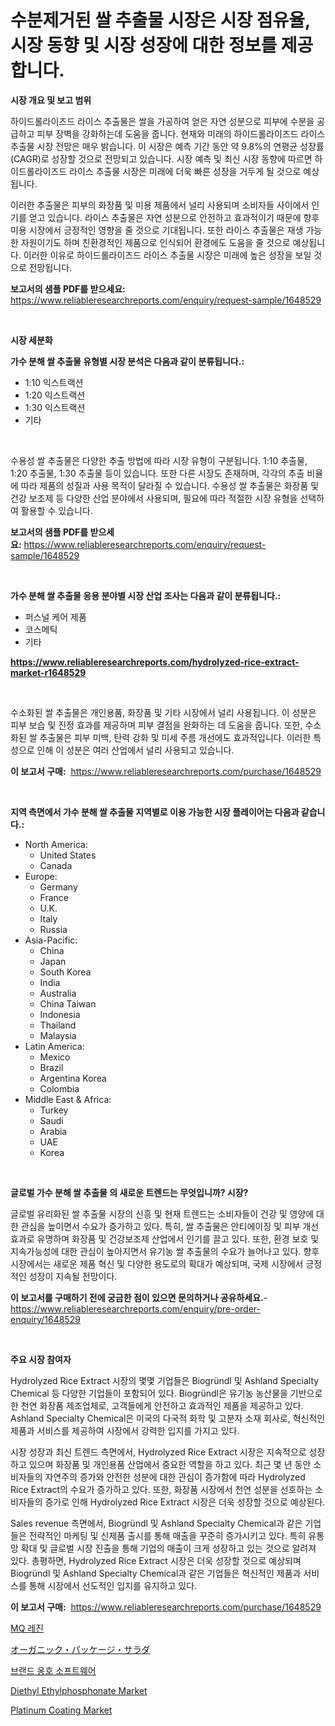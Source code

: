 <p><h1>수분제거된 쌀 추출물 시장은 시장 점유율, 시장 동향 및 시장 성장에 대한 정보를 제공합니다.</h1></p><p><strong>시장 개요 및 보고 범위</strong></p>
<p><p>하이드롤라이즈드 라이스 추출물은 쌀을 가공하여 얻은 자연 성분으로 피부에 수분을 공급하고 피부 장벽을 강화하는데 도움을 줍니다. 현재와 미래의 하이드롤라이즈드 라이스 추출물 시장 전망은 매우 밝습니다. 이 시장은 예측 기간 동안 약 9.8%의 연평균 성장률(CAGR)로 성장할 것으로 전망되고 있습니다. 시장 예측 및 최신 시장 동향에 따르면 하이드롤라이즈드 라이스 추출물 시장은 미래에 더욱 빠른 성장을 거두게 될 것으로 예상됩니다. </p><p>이러한 추출물은 피부의 화장품 및 미용 제품에서 널리 사용되며 소비자들 사이에서 인기를 얻고 있습니다. 라이스 추출물은 자연 성분으로 안전하고 효과적이기 때문에 향후 미용 시장에서 긍정적인 영향을 줄 것으로 기대됩니다. 또한 라이스 추출물은 재생 가능한 자원이기도 하며 친환경적인 제품으로 인식되어 환경에도 도움을 줄 것으로 예상됩니다. 이러한 이유로 하이드롤라이즈드 라이스 추출물 시장은 미래에 높은 성장을 보일 것으로 전망됩니다.</p></p>
<p><strong>보고서의 샘플 PDF를 받으세요:</strong> <a href="https://www.reliableresearchreports.com/enquiry/request-sample/1648529">https://www.reliableresearchreports.com/enquiry/request-sample/1648529</a></p>
<p>&nbsp;</p>
<p><strong>시장 세분화</strong></p>
<p><strong>가수 분해 쌀 추출물 유형별 시장 분석은 다음과 같이 분류됩니다.:</strong></p>
<p><ul><li>1:10 익스트랙션</li><li>1:20 익스트랙션</li><li>1:30 익스트랙션</li><li>기타</li></ul></p>
<p>&nbsp;</p>
<p><p>수용성 쌀 추출물은 다양한 추출 방법에 따라 시장 유형이 구분됩니다. 1:10 추출물, 1:20 추출물, 1:30 추출물 등이 있습니다. 또한 다른 시장도 존재하며, 각각의 추출 비율에 따라 제품의 성질과 사용 목적이 달라질 수 있습니다. 수용성 쌀 추출물은 화장품 및 건강 보조제 등 다양한 산업 분야에서 사용되며, 필요에 따라 적절한 시장 유형을 선택하여 활용할 수 있습니다.</p></p>
<p><strong>보고서의 샘플 PDF를 받으세요:</strong>&nbsp;<a href="https://www.reliableresearchreports.com/enquiry/request-sample/1648529">https://www.reliableresearchreports.com/enquiry/request-sample/1648529</a></p>
<p>&nbsp;</p>
<p><strong> 가수 분해 쌀 추출물 응용 분야별 시장 산업 조사는 다음과 같이 분류됩니다.:</strong></p>
<p><ul><li>퍼스널 케어 제품</li><li>코스메틱</li><li>기타</li></ul></p>
<p><strong><a href="https://www.reliableresearchreports.com/hydrolyzed-rice-extract-market-r1648529">https://www.reliableresearchreports.com/hydrolyzed-rice-extract-market-r1648529</a></strong></p>
<p>&nbsp;</p>
<p><p>수소화된 쌀 추출물은 개인용품, 화장품 및 기타 시장에서 널리 사용됩니다. 이 성분은 피부 보습 및 진정 효과를 제공하며 피부 결점을 완화하는 데 도움을 줍니다. 또한, 수소화된 쌀 추출물은 피부 미백, 탄력 강화 및 미세 주름 개선에도 효과적입니다. 이러한 특성으로 인해 이 성분은 여러 산업에서 널리 사용되고 있습니다.</p></p>
<p><strong>이 보고서 구매:</strong>&nbsp; <a href="https://www.reliableresearchreports.com/purchase/1648529">https://www.reliableresearchreports.com/purchase/1648529</a></p>
<p>&nbsp;</p>
<p><strong>지역 측면에서 가수 분해 쌀 추출물 지역별로 이용 가능한 시장 플레이어는 다음과 같습니다.:</strong></p>
<p><ul>
    <li>
        North America:
        <ul>
            <li>United States</li>
            <li>Canada</li>
        </ul>
    </li>
    <li>
        Europe:
        <ul>
            <li>Germany</li>
            <li>France</li>
            <li>U.K.</li>
            <li>Italy</li>
            <li>Russia</li>
        </ul>
    </li>
    <li>
        Asia-Pacific:
        <ul>
            <li>China</li>
            <li>Japan</li>
            <li>South Korea</li>
            <li>India</li>
            <li>Australia</li>
            <li>China Taiwan</li>
            <li>Indonesia</li>
            <li>Thailand</li>
            <li>Malaysia</li>
        </ul>
    </li>
    <li>
        Latin America:
        <ul>
            <li>Mexico</li>
            <li>Brazil</li>
            <li>Argentina Korea</li>
            <li>Colombia</li>
        </ul>
    </li>
    <li>
        Middle East & Africa:
        <ul>
            <li>Turkey</li>
            <li>Saudi</li>
            <li>Arabia</li>
            <li>UAE</li>
            <li>Korea</li>
        </ul>
    </li>
    </ul></p>
<p>&nbsp;</p>
<p><strong>글로벌 가수 분해 쌀 추출물 의 새로운 트렌드는 무엇입니까? 시장?</strong></p>
<p><p>글로벌 유리화된 쌀 추출물 시장의 신흥 및 현재 트렌드는 소비자들이 건강 및 영양에 대한 관심을 높이면서 수요가 증가하고 있다. 특히, 쌀 추출물은 안티에이징 및 피부 개선 효과로 유명하며 화장품 및 건강보조제 산업에서 인기를 끌고 있다. 또한, 환경 보호 및 지속가능성에 대한 관심이 높아지면서 유기농 쌀 추출물의 수요가 늘어나고 있다. 향후 시장에서는 새로운 제품 혁신 및 다양한 용도로의 확대가 예상되며, 국제 시장에서 긍정적인 성장이 지속될 전망이다.</p></p>
<p><strong>이 보고서를 구매하기 전에 궁금한 점이 있으면 문의하거나 공유하세요.</strong>- <a href="https://www.reliableresearchreports.com/enquiry/pre-order-enquiry/1648529">https://www.reliableresearchreports.com/enquiry/pre-order-enquiry/1648529</a></p>
<p>&nbsp;</p>
<p><strong>주요 시장 참여자</strong></p>
<p><p>Hydrolyzed Rice Extract 시장의 몇몇 기업들은 Biogründl 및 Ashland Specialty Chemical 등 다양한 기업들이 포함되어 있다. Biogründl은 유기농 농산물을 기반으로 한 천연 화장품 제조업체로, 고객들에게 안전하고 효과적인 제품을 제공하고 있다. Ashland Specialty Chemical은 미국의 다국적 화학 및 고분자 소재 회사로, 혁신적인 제품과 서비스를 제공하여 시장에서 강력한 입지를 가지고 있다.</p><p>시장 성장과 최신 트렌드 측면에서, Hydrolyzed Rice Extract 시장은 지속적으로 성장하고 있으며 화장품 및 개인용품 산업에서 중요한 역할을 하고 있다. 최근 몇 년 동안 소비자들의 자연주의 증가와 안전한 성분에 대한 관심이 증가함에 따라 Hydrolyzed Rice Extract의 수요가 증가하고 있다. 또한, 화장품 시장에서 천연 성분을 선호하는 소비자들의 증가로 인해 Hydrolyzed Rice Extract 시장은 더욱 성장할 것으로 예상된다.</p><p>Sales revenue 측면에서, Biogründl 및 Ashland Specialty Chemical과 같은 기업들은 전략적인 마케팅 및 신제품 출시를 통해 매출을 꾸준히 증가시키고 있다. 특히 유통망 확대 및 글로벌 시장 진출을 통해 기업의 매출이 크게 성장하고 있는 것으로 알려져 있다. 총평하면, Hydrolyzed Rice Extract 시장은 더욱 성장할 것으로 예상되며 Biogründl 및 Ashland Specialty Chemical과 같은 기업들은 혁신적인 제품과 서비스를 통해 시장에서 선도적인 입지를 유지하고 있다.</p></p>
<p><strong>이 보고서 구매:</strong>&nbsp;&nbsp;<a href="https://www.reliableresearchreports.com/purchase/1648529">https://www.reliableresearchreports.com/purchase/1648529</a></p>
<p><p><a href="https://medium.com/@kathyorton6556/mq-%EC%88%98%EC%A7%80-%EC%8B%9C%EC%9E%A5-%EA%B7%9C%EB%AA%A8-%EC%8B%9C%EC%9E%A5-%EC%A0%84%EB%A7%9D-%EB%B0%8F-%EC%8B%9C%EC%9E%A5-%EC%98%88%EC%B8%A1-2024%EB%85%84%EB%B6%80%ED%84%B0-2031%EB%85%84%EA%B9%8C%EC%A7%80-aa49a7176104">MQ 레진</a></p><p><a href="https://github.com/cnnriuez22368/Market-Research-Report-List-1/blob/main/180387030863.md">オーガニック・パッケージ・サラダ</a></p><p><a href="https://medium.com/@conormarvin1936/%EB%B8%8C%EB%9E%9C%EB%93%9C-%EC%A7%80%EC%A7%80-%EC%86%8C%ED%94%84%ED%8A%B8%EC%9B%A8%EC%96%B4-%EC%8B%9C%EC%9E%A5-%ED%86%B5%EC%B0%B0-%EC%8B%9C%EC%9E%A5-%EB%8F%99%ED%96%A5-%EC%84%B1%EC%9E%A5-2024%EB%85%84%EB%B6%80%ED%84%B0-2031%EB%85%84%EA%B9%8C%EC%A7%80-%EC%98%88%EC%83%81%EB%90%98%EB%8A%94-%EC%A0%84%EB%A7%9D-67826eca40c2">브랜드 옹호 소프트웨어</a></p><p><a href="https://www.linkedin.com/pulse/diethyl-ethylphosphonate-market-size-share-amp-trends-analysis-rcunf?trackingId=x0mZI0NNtwP6j%2B3NnIMjDA%3D%3D">Diethyl Ethylphosphonate Market</a></p><p><a href="https://www.linkedin.com/pulse/global-platinum-coating-market-types-applications-major-players-cqwhf?trackingId=HWnXUZPeM3YEs0MViMdFZQ%3D%3D">Platinum Coating Market</a></p></p>